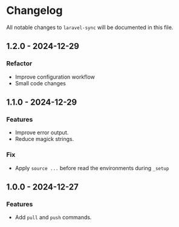 # Changelog

All notable changes to `laravel-sync` will be documented in this file.

## 1.2.0 - 2024-12-29

### Refactor

- Improve configuration workflow
- Small code changes

## 1.1.0 - 2024-12-29

### Features

- Improve error output.
- Reduce magick strings.

### Fix

- Apply `source ...` before read the environments during `_setup`

## 1.0.0 - 2024-12-27

### Features

- Add `pull` and `push` commands.

